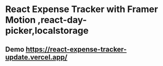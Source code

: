 #  React Expense Tracker with Framer Motion ,react-day-picker,localstorage


## Demo https://react-expense-tracker-update.vercel.app/
